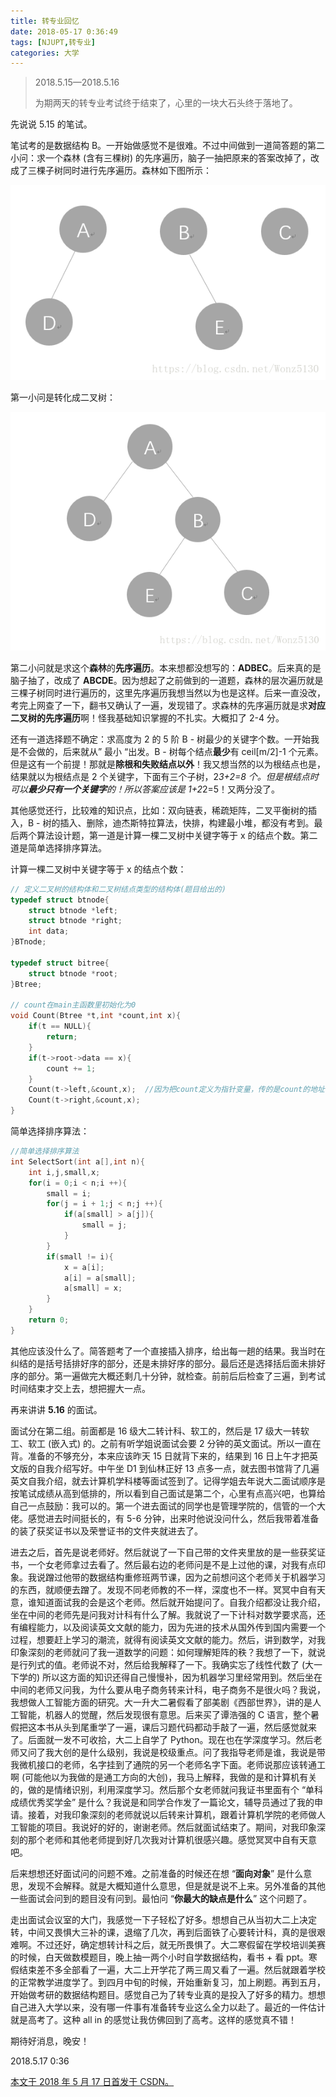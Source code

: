 ```yaml
---
title: 转专业回忆
date: 2018-05-17 0:36:49
tags: [NJUPT,转专业]
categories: 大学
---
```


>2018.5.15—2018.5.16
>
>为期两天的转专业考试终于结束了，心里的一块大石头终于落地了。

<!--more-->

先说说 5.15 的笔试。

笔试考的是数据结构 B。一开始做感觉不是很难。不过中间做到一道简答题的第二小问：求一个森林 (含有三棵树) 的先序遍历，脑子一抽把原来的答案改掉了，改成了三棵子树同时进行先序遍历。森林如下图所示：

![](https://raw.githubusercontent.com/Wonz5130/My-Private-ImgHost/master/img/1.png)

第一小问是转化成二叉树： 

![](https://raw.githubusercontent.com/Wonz5130/My-Private-ImgHost/master/img/2.png)

第二小问就是求这个**森林**的**先序遍历**。本来想都没想写的：**ADBEC**。后来真的是脑子抽了，改成了 **ABCDE**。因为想起了之前做到的一道题，森林的层次遍历就是三棵子树同时进行遍历的，这里先序遍历我想当然以为也是这样。后来一直没改，考完上网查了一下，翻书又确认了一遍，发现错了。求森林的先序遍历就是求**对应二叉树的先序遍历**啊！怪我基础知识掌握的不扎实。大概扣了 2-4 分。

还有一道选择题不确定：求高度为 2 的 5 阶 B - 树最少的关键字个数。一开始我是不会做的，后来就从” 最小 “出发。B - 树每个结点**最少**有 ceil[m/2]-1 个元素。但是这有一个前提！那就是**除根和失败结点以外**！我又想当然的以为根结点也是，结果就以为根结点是 2 个关键字，下面有三个子树，2*3+2=8 个。但是根结点时可以**最少只有一个关键字**的！所以答案应该是 1+2*2=5！又两分没了。

其他感觉还行，比较难的知识点，比如：双向链表，稀疏矩阵，二叉平衡树的插入，B - 树的插入、删除，迪杰斯特拉算法，快排，构建最小堆，都没有考到。最后两个算法设计题，第一道是计算一棵二叉树中关键字等于 x 的结点个数。第二道是简单选择排序算法。

计算一棵二叉树中关键字等于 x 的结点个数：

```C++
// 定义二叉树的结构体和二叉树结点类型的结构体(题目给出的)
typedef struct btnode{
    struct btnode *left;
    struct btnode *right;
    int data;
}BTnode;
 
typedef struct bitree{
    struct btnode *root;
}Btree;
 
// count在main主函数里初始化为0
void Count(Btree *t,int *count,int x){
    if(t == NULL){
        return;
    }
    if(t->root->data == x){
        count += 1;  
    }
    Count(t->left,&count,x);  //因为把count定义为指针变量，传的是count的地址，所以要加&
    Count(t->right,&count,x);
}
```

简单选择排序算法： 

```C++
//简单选择排序算法
int SelectSort(int a[],int n){
    int i,j,small,x;
    for(i = 0;i < n;i ++){
        small = i;
        for(j = i + 1;j < n;j ++){
            if(a[small] > a[j]){
                small = j;
            }
        }
        if(small != i){
            x = a[i];
            a[i] = a[small];
            a[small] = x;
        }
    }
    return 0;
}
```

其他应该没什么了。简答题考了一个直接插入排序，给出每一趟的结果。我当时在纠结的是括号括排好序的部分，还是未排好序的部分。最后还是选择括后面未排好序的部分。第一遍做完大概还剩几十分钟，就检查。前前后后检查了三遍，到考试时间结束才交上去，想把握大一点。

再来讲讲 **5.16** 的面试。

面试分在第二组。前面都是 16 级大二转计科、软工的，然后是 17 级大一转软工、软工 (嵌入式) 的。之前有听学姐说面试会要 2 分钟的英文面试。所以一直在背。准备的不够充分，本来应该昨天 15 日就背下来的，结果到 16 日上午才把英文版的自我介绍写好。中午坐 D1 到仙林正好 13 点多一点，就去图书馆背了几遍英文自我介绍，就去计算机学科楼等面试签到了。记得学姐去年说大二面试顺序是按笔试成绩从高到低排的，所以看到自己面试是第二个，心里有点高兴吧，也算给自己一点鼓励：我可以的。第一个进去面试的同学也是管理学院的，信管的一个大佬。感觉进去时间挺长的，有 5-6 分钟，出来时他说没问什么，然后我带着准备的装了获奖证书以及荣誉证书的文件夹就进去了。

进去之后，首先是说老师好。然后就说了一下自己带的文件夹里放的是一些获奖证书，一个女老师拿过去看了。然后最右边的老师问是不是上过他的课，对我有点印象。我说蹭过他带的数据结构重修班两节课，因为之前想问这个老师关于机器学习的东西，就顺便去蹭了。发现不同老师教的不一样，深度也不一样。冥冥中自有天意，谁知道面试我的会是这个老师。然后就开始提问了。自我介绍都没让我介绍，坐在中间的老师先是问我对计科有什么了解。我就说了一下计科对数学要求高，还有编程能力，以及阅读英文文献的能力，因为先进的技术从国外传到国内需要一个过程，想要赶上学习的潮流，就得有阅读英文文献的能力。然后，讲到数学，对我印象深刻的老师就问了我一道数学的问题：如何理解矩阵的秩？我想了一下，就说是行列式的值。老师说不对，然后给我解释了一下。我确实忘了线性代数了 (大一下学的) 所以这方面的知识还得自己慢慢补，因为机器学习里经常用到。然后坐在中间的老师又问我，为什么要从电子商务转来计科，电子商务不是很火吗？我说，我想做人工智能方面的研究。大一升大二暑假看了部美剧《西部世界》，讲的是人工智能，机器人的觉醒，然后发现很有意思。后来买了谭浩强的 C 语言，整个暑假把这本书从头到尾重学了一遍，课后习题代码都动手敲了一遍，然后感觉就来了。后面就一发不可收拾，大二上自学了 Python。现在也在学深度学习。然后老师又问了我大创的是什么级别，我说是校级重点。问了我指导老师是谁，我说是带我微机接口的老师，名字挂到了通院的另一个老师名字下面。老师说那应该转通工啊 (可能他以为我做的是通工方向的大创)，我马上解释，我做的是和计算机有关的，做的是情绪识别，利用深度学习。然后那个女老师就问我证书里面有个 “单科成绩优秀奖学金” 是什么？我说是和同学合作发了一篇论文，辅导员通过了我的申请。接着，对我印象深刻的老师就说以后转来计算机，跟着计算机学院的老师做人工智能的项目。我说好的好的，谢谢老师。然后就面试结束了。期间，对我印象深刻的那个老师和其他老师提到好几次我对计算机很感兴趣。感觉冥冥中自有天意吧。

后来想想还好面试问的问题不难。之前准备的时候还在想 “**面向对象**” 是什么意思，发现不会解释。就是大概知道什么意思，但是就是说不上来。另外准备的其他一些面试会问到的题目没有问到。最怕问 “**你最大的缺点是什么**” 这个问题了。

走出面试会议室的大门，我感觉一下子轻松了好多。想想自己从当初大二上决定转，中间又畏惧大三补的课，退缩了几次，再到后面铁了心要转计科，真的是很艰难啊。不过还好，确定想转计科之后，就无所畏惧了。大二寒假留在学校培训美赛的时候，白天做数模题目，晚上抽一两个小时自学数据结构，看书 + 看 ppt。寒假结束差不多全部看了一遍，大二上开学花了两三周又看了一遍。然后就跟着学校的正常教学进度学了。到四月中旬的时候，开始重新复习，加上刷题。再到五月，开始做考研的数据结构题目。感觉自己为了转专业真的是投入了好多的精力。想想自己进入大学以来，没有哪一件事有准备转专业这么全力以赴了。最近的一件估计就是高考了。这种 all in 的感觉让我仿佛回到了高考。这样的感觉真不错！

期待好消息，晚安！

2018.5.17  0:36

<u>本文于 2018 年 5 月 17 日首发于 [CSDN](https://blog.csdn.net/Wonz5130/article/details/80344738)。</u>